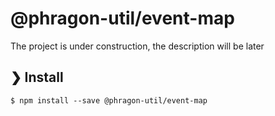 # @phragon-util/event-map

The project is under construction, the description will be later

## ❯ Install

```
$ npm install --save @phragon-util/event-map
```
